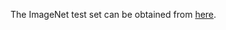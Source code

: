 The ImageNet test set can be obtained from [here](https://pan.baidu.com/s/1k3KbV-6XyyCk3cSRkMPQAw).

